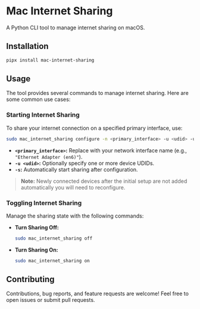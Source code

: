 # Mac Internet Sharing

A Python CLI tool to manage internet sharing on macOS.

## Installation

```bash
pipx install mac-internet-sharing
```

## Usage

The tool provides several commands to manage internet sharing. Here are some common use cases:

### Starting Internet Sharing

To share your internet connection on a specified primary interface, use:

```bash
sudo mac_internet_sharing configure -n <primary_interface> -u <udid> -u <udid> -s
```

- **`<primary_interface>`:** Replace with your network interface name (e.g., `"Ethernet Adapter (en6)"`).
- **`-u <udid>`:** Optionally specify one or more device UDIDs.
- **`-s`:** Automatically start sharing after configuration.

> **Note:** Newly connected devices after the initial setup are not added automatically you will need to reconfigure.

### Toggling Internet Sharing

Manage the sharing state with the following commands:

- **Turn Sharing Off:**
  ```bash
  sudo mac_internet_sharing off
  ```

- **Turn Sharing On:**
  ```bash
  sudo mac_internet_sharing on
  ```

## Contributing

Contributions, bug reports, and feature requests are welcome!
Feel free to open issues or submit pull requests.

